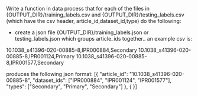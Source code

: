 Write a function in data process that for each of the files in {OUTPUT_DIR}/training_labels.csv and {OUTPUT_DIR}/testing_labels.csv (which have the csv header, article_id,dataset_id,type) do the following:
- create a json file {OUTPUT_DIR}/training_labels.json or testing_labels.json which groups article_ids together.. an example csv is:

10.1038_s41396-020-00885-8,IPR000884,Secondary
10.1038_s41396-020-00885-8,IPR001124,Primary
10.1038_s41396-020-00885-8,IPR001577,Secondary


produces the following json format:
[{
    "article_id": "10.1038_s41396-020-00885-8",
    "dataset_ids": ["IPR000884", "IPR001124", "IPR001577"],
    "types": ["Secondary", "Primary", "Secondary"]
}, {
}]